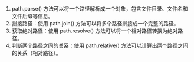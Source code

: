 
1. path.parse() 方法可以将一个路径解析成一个对象，包含文件目录、文件名和文件后缀等信息。
2. 拼接路径：使用 path.join() 方法可以将多个路径拼接成一个完整的路径。
3. 获取绝对路径：使用 path.resolve() 方法可以将一个相对路径转换为绝对路径。
4. 判断两个路径之间的关系：使用 path.relative() 方法可以计算出两个路径之间的关系（相对路径）。

